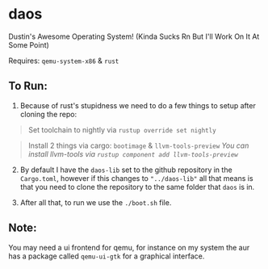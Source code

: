 # daos
Dustin's Awesome Operating System! (Kinda Sucks Rn But I'll Work On It At Some Point)

Requires: `qemu-system-x86` & `rust`

## To Run:

1. Because of rust's stupidness we need to do a few things to setup after cloning the repo:
> Set toolchain to nightly via `rustup override set nightly`

> Install 2 things via cargo: `bootimage` & `llvm-tools-preview`
> *You can install llvm-tools via `rustup component add llvm-tools-preview`*

2. By default I have the `daos-lib` set to the github repository in the `Cargo.toml`, however if this changes to `"../daos-lib"` all that means is that you need to clone the repository to the same folder that `daos` is in.

3. After all that, to run we use the `./boot.sh` file.

## Note:
You may need a ui frontend for qemu, for instance on my system the aur has a package called `qemu-ui-gtk` for a graphical interface.
